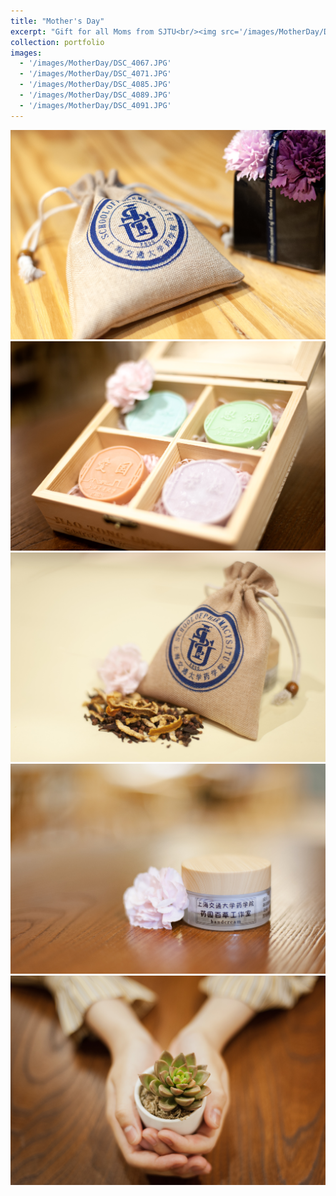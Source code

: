 ```yaml
---
title: "Mother's Day"
excerpt: "Gift for all Moms from SJTU<br/><img src='/images/MotherDay/DSC_4091.JPG'>"
collection: portfolio
images:
  - '/images/MotherDay/DSC_4067.JPG'
  - '/images/MotherDay/DSC_4071.JPG'
  - '/images/MotherDay/DSC_4085.JPG'
  - '/images/MotherDay/DSC_4089.JPG'
  - '/images/MotherDay/DSC_4091.JPG'
---
```

![](/images/MotherDay/DSC_4067.JPG)
![](/images/MotherDay/DSC_4071.JPG)
![](/images/MotherDay/DSC_4085.JPG)
![](/images/MotherDay/DSC_4089.JPG)
![](/images/MotherDay/DSC_4091.JPG)